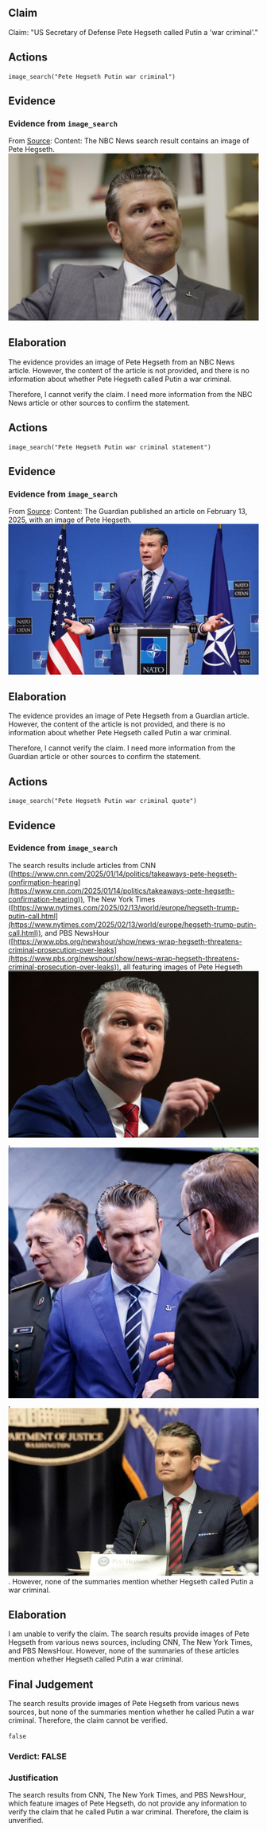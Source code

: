## Claim
Claim: "US Secretary of Defense Pete Hegseth called Putin a 'war criminal'."

## Actions
```
image_search("Pete Hegseth Putin war criminal")
```

## Evidence
### Evidence from `image_search`
From [Source](https://www.nbcnews.com/politics/national-security/military-officers-worry-pete-hegseth-turn-blind-eye-us-war-crimes-rcna183732): 
Content: The NBC News search result contains an image of Pete Hegseth. ![image 7330](media/2025-08-29_23-31-1756510280-153135.jpg)


## Elaboration
The evidence provides an image of Pete Hegseth from an NBC News article. However, the content of the article is not provided, and there is no information about whether Pete Hegseth called Putin a war criminal.

Therefore, I cannot verify the claim. I need more information from the NBC News article or other sources to confirm the statement.


## Actions
```
image_search("Pete Hegseth Putin war criminal statement")
```

## Evidence
### Evidence from `image_search`
From [Source](https://www.theguardian.com/world/2025/feb/13/pete-hegseth-says-everything-on-table-end-ukraine-war): 
Content: The Guardian published an article on February 13, 2025, with an image of Pete Hegseth. ![image 7334](media/2025-08-29_23-31-1756510289-667437.jpg)


## Elaboration
The evidence provides an image of Pete Hegseth from a Guardian article. However, the content of the article is not provided, and there is no information about whether Pete Hegseth called Putin a war criminal.

Therefore, I cannot verify the claim. I need more information from the Guardian article or other sources to confirm the statement.


## Actions
```
image_search("Pete Hegseth Putin war criminal quote")
```

## Evidence
### Evidence from `image_search`
The search results include articles from CNN ([https://www.cnn.com/2025/01/14/politics/takeaways-pete-hegseth-confirmation-hearing](https://www.cnn.com/2025/01/14/politics/takeaways-pete-hegseth-confirmation-hearing)), The New York Times ([https://www.nytimes.com/2025/02/13/world/europe/hegseth-trump-putin-call.html](https://www.nytimes.com/2025/02/13/world/europe/hegseth-trump-putin-call.html)), and PBS NewsHour ([https://www.pbs.org/newshour/show/news-wrap-hegseth-threatens-criminal-prosecution-over-leaks](https://www.pbs.org/newshour/show/news-wrap-hegseth-threatens-criminal-prosecution-over-leaks)), all featuring images of Pete Hegseth ![image 7340](media/2025-08-29_23-31-1756510296-871766.jpg), ![image 7341](media/2025-08-29_23-31-1756510297-155651.jpg), ![image 7342](media/2025-08-29_23-31-1756510297-433574.jpg). However, none of the summaries mention whether Hegseth called Putin a war criminal.


## Elaboration
I am unable to verify the claim. The search results provide images of Pete Hegseth from various news sources, including CNN, The New York Times, and PBS NewsHour. However, none of the summaries of these articles mention whether Hegseth called Putin a war criminal.


## Final Judgement
The search results provide images of Pete Hegseth from various news sources, but none of the summaries mention whether he called Putin a war criminal. Therefore, the claim cannot be verified.

`false`

### Verdict: FALSE

### Justification
The search results from CNN, The New York Times, and PBS NewsHour, which feature images of Pete Hegseth, do not provide any information to verify the claim that he called Putin a war criminal. Therefore, the claim is unverified.
